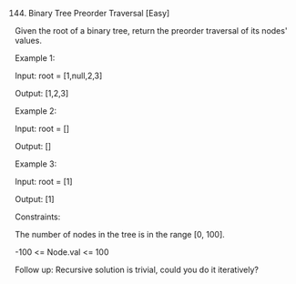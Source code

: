 144. Binary Tree Preorder Traversal
[Easy]

Given the root of a binary tree, return the preorder traversal of its nodes' values.

Example 1:

Input: root = [1,null,2,3]

Output: [1,2,3]


Example 2:

Input: root = []

Output: []


Example 3:

Input: root = [1]

Output: [1]
 

Constraints:

The number of nodes in the tree is in the range [0, 100].

-100 <= Node.val <= 100
 

Follow up: Recursive solution is trivial, could you do it iteratively?